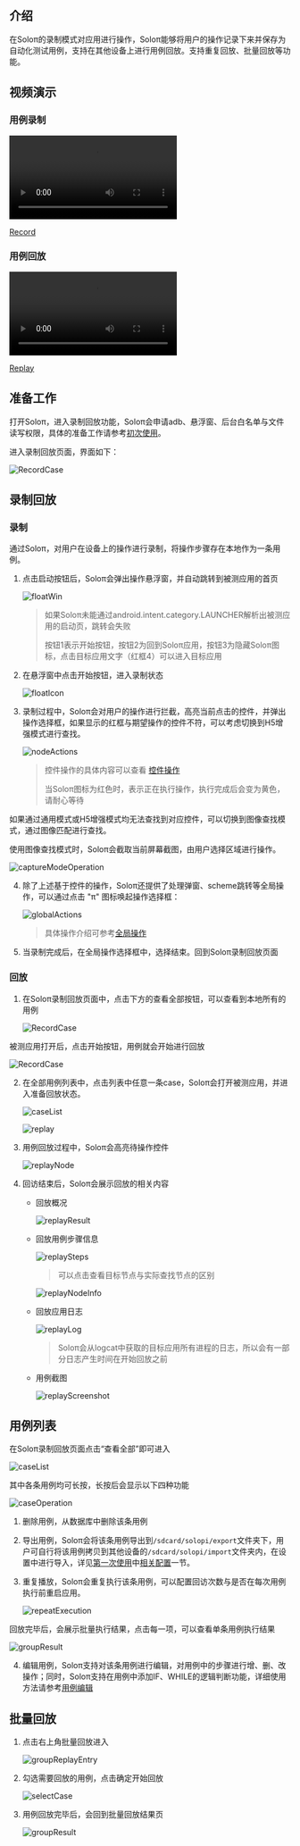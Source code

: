 ## 介绍

在Soloπ的录制模式对应用进行操作，Soloπ能够将用户的操作记录下来并保存为自动化测试用例，支持在其他设备上进行用例回放。支持重复回放、批量回放等功能。



## 视频演示

### 用例录制

<video src = "RecordCase/record.mp4" control="control" ></video>

[Record](RecordCase/Record.mp4)

### 用例回放

<video src = "RecordCase/replay.mp4" control="control" ></video>

[Replay](RecordCase/Replay.mp4)



## 准备工作

打开Soloπ，进入录制回放功能，Soloπ会申请adb、悬浮窗、后台白名单与文件读写权限，具体的准备工作请参考[初次使用](FirstUse)。

进入录制回放页面，界面如下：

   ![RecordCase](RecordCase/RecordCase.png)



## 录制回放

### 录制

通过Soloπ，对用户在设备上的操作进行录制，将操作步骤存在本地作为一条用例。

1. 点击启动按钮后，Soloπ会弹出操作悬浮窗，并自动跳转到被测应用的首页

   ![floatWin](RecordCase/floatWin.png)
   
   > 如果Soloπ未能通过android.intent.category.LAUNCHER解析出被测应用的启动页，跳转会失败
   >
   > 按钮1表示开始按钮，按钮2为回到Soloπ应用，按钮3为隐藏Soloπ图标，点击目标应用文字（红框4）可以进入目标应用
   >
   
2. 在悬浮窗中点击开始按钮，进入录制状态

   ![floatIcon](RecordCase/floatIcon.png)

3. 录制过程中，Soloπ会对用户的操作进行拦截，高亮当前点击的控件，并弹出操作选择框，如果显示的红框与期望操作的控件不符，可以考虑切换到H5增强模式进行查找。

   ![nodeActions](RecordCase/nodeActions.png)

   > 控件操作的具体内容可以查看 [控件操作](Actions#常用控件操作方法示例)
   >
   > 当Soloπ图标为红色时，表示正在执行操作，执行完成后会变为黄色，请耐心等待

  如果通过通用模式或H5增强模式均无法查找到对应控件，可以切换到图像查找模式，通过图像匹配进行查找。

  使用图像查找模式时，Soloπ会截取当前屏幕截图，由用户选择区域进行操作。

   ![captureModeOperation](RecordCase/captureModeOperation.png)

4. 除了上述基于控件的操作，Soloπ还提供了处理弹窗、scheme跳转等全局操作，可以通过点击 "π" 图标唤起操作选择框：

   ![globalActions](RecordCase/globalActions.png)
   
   > 具体操作介绍可参考[全局操作](Actions#常用全局操作方法示例)
   
5. 当录制完成后，在全局操作选择框中，选择结束。回到Soloπ录制回放页面



### 回放

1. 在Soloπ录制回放页面中，点击下方的查看全部按钮，可以查看到本地所有的用例

   ![RecordCase](RecordCase/RecordCase.png)

  被测应用打开后，点击开始按钮，用例就会开始进行回放

   ![RecordCase](RecordCase/replay.png)

2. 在全部用例列表中，点击列表中任意一条case，Soloπ会打开被测应用，并进入准备回放状态。

   ![caseList](RecordCase/caseList.png)

   ![replay](RecordCase/replay.png)

3. 用例回放过程中，Soloπ会高亮待操作控件

   ![replayNode](RecordCase/replayNode.jpg)

4. 回访结束后，Soloπ会展示回放的相关内容
   - 回放概况

       ![replayResult](RecordCase/replayResult.png)

   - 回放用例步骤信息

       ![replaySteps](RecordCase/replaySteps.png)

      > 可以点击查看目标节点与实际查找节点的区别

       ![replayNodeInfo](RecordCase/replayNodeInfo.png)

   - 回放应用日志

       ![replayLog](RecordCase/replayLog.png)

       > Soloπ会从logcat中获取的目标应用所有进程的日志，所以会有一部分日志产生时间在开始回放之前

   - 用例截图

       ![replayScreenshot](RecordCase/replayScreenshot.png)



## 用例列表

在Soloπ录制回放页面点击“查看全部”即可进入

   ![caseList](RecordCase/caseList.png)

其中各条用例均可长按，长按后会显示以下四种功能

   ![caseOperation](RecordCase/caseOperation.png)

1. 删除用例，从数据库中删除该条用例

2. 导出用例，Soloπ会将该条用例导出到`/sdcard/solopi/export`文件夹下，用户可自行将该用例拷贝到其他设备的`/sdcard/solopi/import`文件夹内，在设置中进行导入，详见[第一次使用](firstUse)中[相关配置](relativeConfig)一节。

3. 重复播放，Soloπ会重复执行该条用例，可以配置回访次数与是否在每次用例执行前重启应用。
   
   ![repeatExecution](RecordCase/repeatExecution.png)
   
  回放完毕后，会展示批量执行结果，点击每一项，可以查看单条用例执行结果
   
   ![groupResult](RecordCase/groupResult.png)

4. 编辑用例，Soloπ支持对该条用例进行编辑，对用例中的步骤进行增、删、改操作；同时，Soloπ支持在用例中添加IF、WHILE的逻辑判断功能，详细使用方法请参考[用例编辑](CaseEdit)



## 批量回放

1. 点击右上角批量回放进入

   ![groupReplayEntry](RecordCase/groupReplayEntry.png)

2. 勾选需要回放的用例，点击确定开始回放

   ![selectCase](RecordCase/selectCase.png)

3. 用例回放完毕后，会回到批量回放结果页

   ![groupResult](RecordCase/groupResult.png)